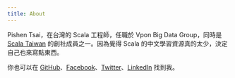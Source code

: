 ```yaml
---
title: About
---
```


Pishen Tsai，在台灣的 Scala 工程師，任職於 Vpon Big Data Group，同時是 [Scala Taiwan](https://www.meetup.com/Scala-Taiwan-Meetup/) 的創社成員之一。因為覺得 Scala 的中文學習資源真的太少，決定自己也來寫點東西。

你也可以在 [GitHub](https://github.com/pishen)、[Facebook](https://www.facebook.com/)、[Twitter](https://twitter.com/pishen)、[LinkedIn](https://www.linkedin.com/in/pishen/) 找到我。
